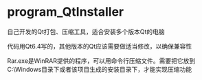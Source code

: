 # program_QtInstaller
自己开发的Qt打包、压缩工具，适合安装多个版本Qt的电脑

代码用Qt6.4写的，其他版本的Qt应该需要做适当修改，以确保兼容性

Rar.exe是WinRAR提供的程序，可以用命令行压缩文件。需要把它放到C:\Windows目录下或者该项目生成的安装目录下，才能实现压缩功能
